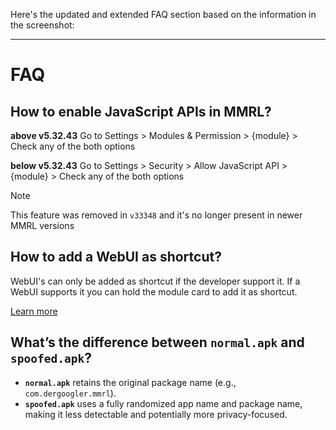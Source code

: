 Here's the updated and extended FAQ section based on the information in the screenshot:

---

# FAQ

## How to enable JavaScript APIs in MMRL?

**above v5.32.43**
Go to Settings > Modules & Permission > {module} > Check any of the both options

**below v5.32.43**
Go to Settings > Security > Allow JavaScript API > {module} > Check any of the both options

> [!NOTE]
> This feature was removed in `v33348` and it's no longer present in newer MMRL versions

## How to add a WebUI as shortcut?

WebUI's can only be added as shortcut if the developer support it.
If a WebUI supports it you can hold the module card to add it as shortcut.

[Learn more](./webuix/shortcuts)

## What’s the difference between `normal.apk` and `spoofed.apk`?

* **`normal.apk`** retains the original package name (e.g., `com.dergoogler.mmrl`).
* **`spoofed.apk`** uses a fully randomized app name and package name, making it less detectable and potentially more privacy-focused.

